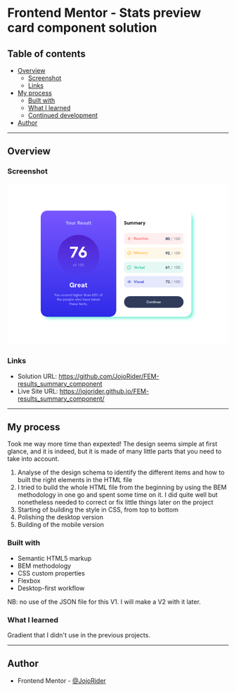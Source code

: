 # Frontend Mentor - Stats preview card component solution

## Table of contents

- [Overview](#overview)
  - [Screenshot](#screenshot)
  - [Links](#links)
- [My process](#my-process)
  - [Built with](#built-with)
  - [What I learned](#what-i-learned)
  - [Continued development](#continued-development)
- [Author](#author)

---

## Overview

### Screenshot

![](./design/ResultsScreenshot_2023-05-24_17-41-52.png)


### Links

- Solution URL: https://github.com/JojoRider/FEM-results_summary_component
- Live Site URL: https://jojorider.github.io/FEM-results_summary_component/

---

## My process

Took me way more time than expexted! The design seems simple at first glance, and it is indeed, but it is made of many little parts that you need to take into account.

1. Analyse of the design schema to identify the different items and how to built the right elements in the HTML file
2. I tried to build the whole HTML file from the beginning by using the BEM methodology in one go and spent some time on it. I did quite well but nonetheless needed to correct or fix little things later on the project
3. Starting of building the style in CSS, from top to bottom
4. Polishing the desktop version
5. Building of the mobile version


### Built with

- Semantic HTML5 markup
- BEM methodology
- CSS custom properties
- Flexbox
- Desktop-first workflow

NB: no use of the JSON file for this V1. I will make a V2 with it later.


### What I learned

Gradient that I didn't use in the previous projects.

---

## Author

- Frontend Mentor - [@JojoRider](https://www.frontendmentor.io/profile/JojoRider)